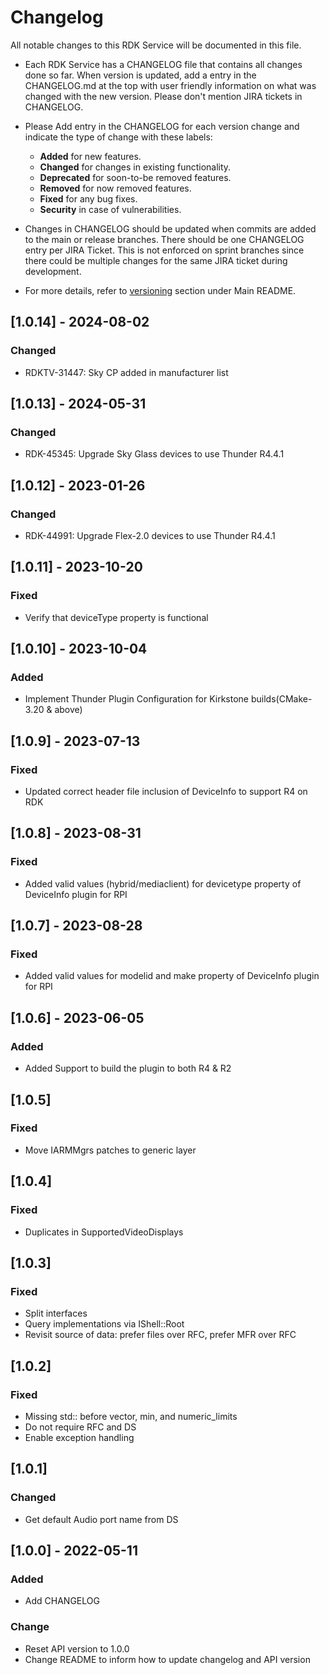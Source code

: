 # Changelog

All notable changes to this RDK Service will be documented in this file.

* Each RDK Service has a CHANGELOG file that contains all changes done so far. When version is updated, add a entry in the CHANGELOG.md at the top with user friendly information on what was changed with the new version. Please don't mention JIRA tickets in CHANGELOG. 

* Please Add entry in the CHANGELOG for each version change and indicate the type of change with these labels:
    * **Added** for new features.
    * **Changed** for changes in existing functionality.
    * **Deprecated** for soon-to-be removed features.
    * **Removed** for now removed features.
    * **Fixed** for any bug fixes.
    * **Security** in case of vulnerabilities.

* Changes in CHANGELOG should be updated when commits are added to the main or release branches. There should be one CHANGELOG entry per JIRA Ticket. This is not enforced on sprint branches since there could be multiple changes for the same JIRA ticket during development. 

* For more details, refer to [versioning](https://github.com/rdkcentral/rdkservices#versioning) section under Main README.

## [1.0.14] - 2024-08-02
### Changed
- RDKTV-31447: Sky CP added in manufacturer list

## [1.0.13] - 2024-05-31
### Changed
- RDK-45345: Upgrade Sky Glass devices to use Thunder R4.4.1

## [1.0.12] - 2023-01-26
### Changed
- RDK-44991: Upgrade Flex-2.0 devices to use Thunder R4.4.1

## [1.0.11] - 2023-10-20
### Fixed
- Verify that deviceType property is functional

## [1.0.10] - 2023-10-04
### Added
- Implement Thunder Plugin Configuration for Kirkstone builds(CMake-3.20 & above)

## [1.0.9] - 2023-07-13
### Fixed
- Updated correct header file inclusion of DeviceInfo to support R4 on RDK

## [1.0.8] - 2023-08-31
### Fixed 
- Added valid values (hybrid/mediaclient) for devicetype property of DeviceInfo plugin for RPI

## [1.0.7] - 2023-08-28
### Fixed 
- Added valid values for modelid and make property of DeviceInfo plugin for RPI

## [1.0.6] - 2023-06-05
### Added 
- Added Support to build the plugin to both R4 & R2

## [1.0.5]
### Fixed
- Move IARMMgrs patches to generic layer

## [1.0.4]
### Fixed
- Duplicates in SupportedVideoDisplays

## [1.0.3]
### Fixed
- Split interfaces
- Query implementations via IShell::Root
- Revisit source of data: prefer files over RFC, prefer MFR over RFC

## [1.0.2]
### Fixed
- Missing std:: before vector, min, and numeric_limits
- Do not require RFC and DS
- Enable exception handling

## [1.0.1]
### Changed
- Get default Audio port name from DS

## [1.0.0] - 2022-05-11
### Added
- Add CHANGELOG

### Change
- Reset API version to 1.0.0
- Change README to inform how to update changelog and API version
